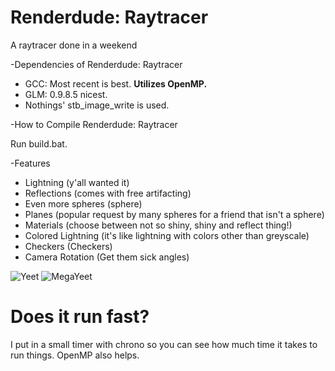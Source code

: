 # Renderdude: Raytracer
A raytracer done in a weekend

-Dependencies of Renderdude: Raytracer

* GCC: Most recent is best. **Utilizes OpenMP.**
* GLM: 0.9.8.5 nicest.
* Nothings' stb_image_write is used.

-How to Compile Renderdude: Raytracer

Run build.bat.

-Features

* Lightning (y'all wanted it)
* Reflections (comes with free artifacting)
* Even more spheres (sphere)
* Planes (popular request by many spheres for a friend that isn't a sphere)
* Materials (choose between not so shiny, shiny and reflect thing!)
* Colored Lightning (it's like lightning with colors other than greyscale)
* Checkers (Checkers)
* Camera Rotation (Get them sick angles)

![Yeet](https://cdn.discordapp.com/attachments/380799075538305025/556974073541033984/render.png)
![MegaYeet](https://cdn.discordapp.com/attachments/380799075538305025/557725814272163862/render.png)

# Does it run fast?
I put in a small timer with chrono so you can see how much time it takes to run things. OpenMP also helps.
